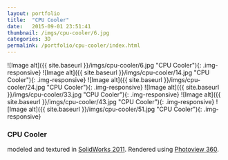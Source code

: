 ```yaml
---
layout: portfolio
title:  "CPU Cooler"
date:   2015-09-01 23:51:41
thumbnail: /imgs/cpu-cooler/6.jpg
categories: 3D
permalink: /portfolio/cpu-cooler/index.html
---
```


![Image alt]({{ site.baseurl }}/imgs/cpu-cooler/6.jpg "CPU Cooler"){: .img-responsive}
![Image alt]({{ site.baseurl }}/imgs/cpu-cooler/14.jpg "CPU Cooler"){: .img-responsive}
![Image alt]({{ site.baseurl }}/imgs/cpu-cooler/24.jpg "CPU Cooler"){: .img-responsive}
![Image alt]({{ site.baseurl }}/imgs/cpu-cooler/33.jpg "CPU Cooler"){: .img-responsive}
![Image alt]({{ site.baseurl }}/imgs/cpu-cooler/43.jpg "CPU Cooler"){: .img-responsive}
![Image alt]({{ site.baseurl }}/imgs/cpu-cooler/51.jpg "CPU Cooler"){: .img-responsive}


### CPU Cooler

modeled and textured in [SolidWorks 2011][solidworks]. Rendered using [Photoview 360][photoview].


[solidworks]:     http://www.solidworks.com/
[photoview]:      http://www.solidworks.com/sw/products/3d-cad/photoview-360.htm